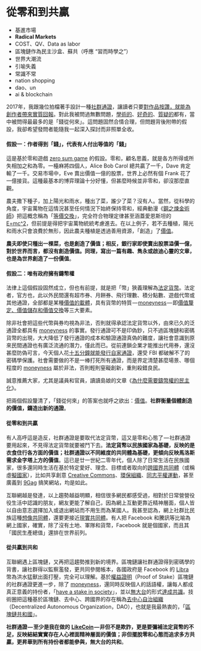 # 從零和到共贏

* 基進市場
* **Radical Markets**
* COST、QV、Data as labor
* 區塊鏈作為民主沙盒、蘇共（呼應 “習而時學之”）
* 世界大潮流
* 引喻失義
* 常識不常
* nation shopping
* dao、un
* ai & blockchain

2017年，我跟幾位拍檔著手設計一種[社群通證](https://matters.news/@ckxpress/%E6%BC%82%E6%B5%81%E6%95%99%E5%AE%A4-%E4%B8%80%E7%A8%AE%E8%B2%A8%E5%B9%A3%E4%B8%80%E5%80%8B%E4%B8%96%E7%95%8C-zdpuB2RUF5qZpGjMfBMsHD37AWTg863XskHo3hMriGXPGV61s)，讓讀者只要[對作品按讚，就能為創作者帶來實質回報](https://youtu.be/L6yjFruMLnA)。對此我被問過無數問題，[學術的](https://ckxpress.com/likecoin-whitepaper/)、[好奇的](https://matters.news/@ckxpress/%E6%B3%95%E5%AE%9A%E8%AA%9E%E8%A8%80%E5%A4%96%E6%9C%89%E6%96%B9%E8%A8%80-%E7%82%BA%E7%94%9A%E9%BA%BC%E6%B3%95%E5%AE%9A%E8%B2%A8%E5%B9%A3%E5%A4%96%E4%B8%8D%E8%83%BD%E6%9C%89%E5%85%B6%E4%BB%96%E8%B2%A8%E5%B9%A3-zdpuAqhHx9Td7cPTw6ZJoJ3Ap68jHqJrHWDWKEfeBo63YcDJ4)、[質疑的](https://www.isthiscoinascam.com/check/likecoin)都有，當中被問得最最多的是「錢從何來」。這問題固然合情合理，但問題背後附帶的假設，我卻希望發問者能隨我一起深入探討而非照單全收。

#### 假設一：作者得到「錢」，代表有人付出等值的「錢」

這是基於零和遊戲 [zero sum game](https://en.wikipedia.org/wiki/Zero-sum_game) 的假設。零和，顧名思義，就是各方所得或所失相加之和為零。一檯麻將四個人，Alice Bob Carol 總共贏了一千，Dave 肯定輸了一千。交易市場中，Eve 賣出價值一億的股票，世界上必然有個 Frank 花了一億接貨。這種最基本的博弈理論十分好懂，但甚麼時候並非零和，卻沒那麼直觀。

農夫撒下種子，加上陽光和雨水，種出了菜，誰少了菜？沒有人。當然，從科學的角度，宇宙萬物在這情況甚至任何情況下始終保持零和，經典動漫《[鋼之煉金術師](https://zh.wikipedia.org/zh-hk/%E9%8B%BC%E4%B9%8B%E9%8D%8A%E9%87%91%E8%A1%93%E5%B8%AB)》把這概念稱為「[等價交換](https://www.thestandnews.com/society/%E8%AE%93-%E7%AD%89%E5%83%B9%E4%BA%A4%E6%8F%9B-%E7%9C%9F%E6%AD%A3%E5%AF%A6%E7%8F%BE/)」，完全符合物理定律甚至涵蓋愛恩斯坦的 [E=mc^2](https://www.space.com/36273-theory-special-relativity.html)，但前提是得把宇宙萬物統統考慮進去。在以上例子，若不去種植，陽光和雨水只會浪費於無形，因此農夫種植是透過善用資源，「創造」了[價值](https://matters.news/@ckxpress/%E6%BC%82%E6%B5%81%E6%95%99%E5%AE%A4-ii-%E5%BE%9E%E5%83%B9%E5%80%BC%E5%88%B0%E5%83%B9%E6%A0%BC-zdpuAshJFdgUT9TC1NSY3F7CF8LYJZdneebJx21tgB34TTXAX)。

**農夫即使只種出一棵菜，也是創造了價值；相反，銀行家即使賣出股票溢價一億，對於世界而言，都沒有創造價值。同理，寫出一篇有趣、雋永或啟迪心靈的文章，也是為世界創造了一份價值**。

#### 假設二：唯有政府擁有鑄幣權

法律上這個假設固然成立，但也有前提，就是把「幣」狹義理解為[法定貨幣](https://matters.news/@ckxpress/%E6%B3%95%E5%AE%9A%E8%AA%9E%E8%A8%80%E5%A4%96%E6%9C%89%E6%96%B9%E8%A8%80-%E7%82%BA%E7%94%9A%E9%BA%BC%E6%B3%95%E5%AE%9A%E8%B2%A8%E5%B9%A3%E5%A4%96%E4%B8%8D%E8%83%BD%E6%9C%89%E5%85%B6%E4%BB%96%E8%B2%A8%E5%B9%A3-zdpuAqhHx9Td7cPTw6ZJoJ3Ap68jHqJrHWDWKEfeBo63YcDJ4)。法定者，官方也，此以外民間還有超市券、月餅券、飛行理數、積分點數、遊戲代幣或其他通證，全部都是某種[價值的載體](https://matters.news/@ckxpress/%E6%BC%82%E6%B5%81%E6%95%99%E5%AE%A4-ii-%E5%BE%9E%E5%83%B9%E5%80%BC%E5%88%B0%E5%83%B9%E6%A0%BC-zdpuAshJFdgUT9TC1NSY3F7CF8LYJZdneebJx21tgB34TTXAX)，具有貨幣的特質 — [moneyness](https://docs.google.com/presentation/d/1OLBc2mmnS9XWEZHrsK_u7N2V2AxupDAPq6OHocR6GkY/edit) — 即[價值釐定、價值儲存和價值交換](https://matters.news/@ckxpress/%E6%BC%82%E6%B5%81%E6%95%99%E5%AE%A4-%E4%B8%80%E7%A8%AE%E8%B2%A8%E5%B9%A3%E4%B8%80%E5%80%8B%E4%B8%96%E7%95%8C-zdpuB2RUF5qZpGjMfBMsHD37AWTg863XskHo3hMriGXPGV61s)等三大要素。

除非社會把這些代幣與券均視為非法，否則就得承認法定貨幣以外，由來已久的泛通證全都具有 [moneyness](https://docs.google.com/presentation/d/1OLBc2mmnS9XWEZHrsK_u7N2V2AxupDAPq6OHocR6GkY/edit) 的事實。發行通證可不是印偽鈔，只不過區塊鏈和密碼貨幣的出現，大大降低了發行通證的成本和驗證通證真偽的難度，讓社會意識到原來民間通證也有廣泛流通的潛力，僅此而已。從前連鎖企業才能推出代用券，還沒甚麼防偽可言，今天個人花[十五分鐘就能發行自家通證](https://matters.news/@dablog/%E5%AF%B6%E5%8D%9A%E6%9C%8B%E5%8F%8B%E8%AA%AAe-p12-%E5%8D%80%E5%A1%8A%E9%8F%88%E8%B6%85%E5%AF%A6%E5%9C%A8%E6%87%89%E7%94%A8-%E9%81%8E%E5%B9%B4%E7%B4%85%E5%8C%85%E7%9B%B4%E6%8E%A5%E7%99%BC-%E6%98%8E%E6%81%A9%E5%B9%A3-%E5%8D%80%E5%A1%8A%E5%8B%A2%E5%89%B5%E8%BE%A6%E4%BA%BA%E8%A8%B1%E6%98%8E%E6%81%A9%E9%AE%AE%E7%82%BA%E4%BA%BA%E7%9F%A5%E7%9A%84%E9%81%8E%E5%8E%BB%E7%AF%87%E7%A7%98-zdpuAqGmEb4zsc1KqeWjRGzPVWtALVtfj1dChKeG1tRmqDUg2)，還受 FBI 都破解不了的密碼學保護。社會需要做的不是一棒打死所有通證，而是界定清楚甚麼場景、哪個程度的 [moneyness](https://docs.google.com/presentation/d/1OLBc2mmnS9XWEZHrsK_u7N2V2AxupDAPq6OHocR6GkY/edit) 屬於非法，否則輕則窒礙創新，重則殺錯良民。

誠意推薦大家，尤其是議員和官員，讀讀島娘的文章《[為什麼需要鑄幣權的民主化](https://matters.news/@lychees67/%E7%82%BA%E4%BB%80%E9%BA%BC%E9%9C%80%E8%A6%81%E9%91%84%E5%B9%A3%E6%AC%8A%E7%9A%84%E6%B0%91%E4%B8%BB%E5%8C%96-zdpuAmSZwC6Wa2hc2TdDY2iJPMnQ6iwXkLv32W1RzVLgEvd1d)》。

把兩個假設釐清了，「錢從何來」的答案也就呼之欲出：[價值](https://matters.news/@ckxpress/%E6%BC%82%E6%B5%81%E6%95%99%E5%AE%A4-ii-%E5%BE%9E%E5%83%B9%E5%80%BC%E5%88%B0%E5%83%B9%E6%A0%BC-zdpuAshJFdgUT9TC1NSY3F7CF8LYJZdneebJx21tgB34TTXAX)。**社群衡量個體創造的價值，鑄造出新的通證**。

#### 從零和到共贏

有人高呼這是造反，社群通證是要取代法定貨幣，這又是零和心態了 — 社群通證要用起來，不見得法定貨幣就要被鬥下去。**法定貨幣以民族國家為基礎，反映的是衣食住行各方面的價值；社群通證以不同維度的共同體為基礎，更傾向反映馬洛斯需求金字塔上方的價值**。這已是廿一世紀二零年代，個人除了日常生活在民族國家，很多還同時生活在基於特定愛好、理念、目標或者取向的[跨國界共同體](https://matters.news/@dablog/%E8%BD%89-%E4%BB%A5%E5%8D%80%E5%A1%8A%E9%8F%88%E6%8A%80%E8%A1%93%E6%89%93%E9%80%A0%E8%99%9B%E6%93%AC%E5%9C%8B-%E8%99%9B%E6%93%AC%E5%9C%8B%E5%AE%B6%E6%99%82%E4%BB%A3%E7%9A%84%E5%85%AC%E6%B0%91%E8%BA%AB%E4%BB%BD%E6%8E%A2%E8%A8%8E-%E5%B7%B4%E9%BB%8E%E5%9C%8B%E5%AE%B6%E7%A7%91%E7%A0%94%E4%B8%AD%E5%BF%83%E5%B8%B8%E4%BB%BB%E7%A0%94%E7%A9%B6%E5%93%A1-primavera-de-filippi-citizenship-in-the-era-of-blockchain-based-virtual-nations-%E7%B9%81%E4%B8%AD%E8%AD%AF-zdpuB1NX358yf7SRRKsckAAEatAVPehwdXma4wDe3RPmVaQaU)（或稱虛[擬國家](https://matters.news/@dablog/%E8%BD%89-%E4%BB%A5%E5%8D%80%E5%A1%8A%E9%8F%88%E6%8A%80%E8%A1%93%E6%89%93%E9%80%A0%E8%99%9B%E6%93%AC%E5%9C%8B-%E8%99%9B%E6%93%AC%E5%9C%8B%E5%AE%B6%E6%99%82%E4%BB%A3%E7%9A%84%E5%85%AC%E6%B0%91%E8%BA%AB%E4%BB%BD%E6%8E%A2%E8%A8%8E-%E5%B7%B4%E9%BB%8E%E5%9C%8B%E5%AE%B6%E7%A7%91%E7%A0%94%E4%B8%AD%E5%BF%83%E5%B8%B8%E4%BB%BB%E7%A0%94%E7%A9%B6%E5%93%A1-primavera-de-filippi-citizenship-in-the-era-of-blockchain-based-virtual-nations-%E7%B9%81%E4%B8%AD%E8%AD%AF-zdpuB1NX358yf7SRRKsckAAEatAVPehwdXma4wDe3RPmVaQaU)），比如共享創意 [Creative Commons](https://creativecommons.org/)、[環保組織](https://www.greenpeace.org/international/)、[同志平權運動](https://www.hrc.org/)，甚至廣義到 [9Gag](https://9gag.com/) 搞笑網站，均是如此。

互聯網越是發達，以上趨勢越益明顯，相信很多網民都感受過，相對於日常營營役役生活中認識的朋友，網友更能了解自己，因為網上互動更靠近精神層面，個人皆以自由意志選擇加入或退出網站而不用生而為某國人。我甚至認為，網上社群比民族這種[想像共同體](https://zh.wikipedia.org/wiki/%E6%83%B3%E5%83%8F%E7%9A%84%E5%85%B1%E5%90%8C%E9%AB%94)，還要更接近[現實共同體](https://zh.wikipedia.org/wiki/%E6%83%B3%E5%83%8F%E7%9A%84%E5%85%B1%E5%90%8C%E9%AB%94)。有人把 Facebook 和騰訊等比喻為網上國家，確實，除了沒有土地、軍隊和貨幣，Facebook 就是個國家，而且其「國民生產總值」還排在世界前列。

#### 從共贏到共和

互聯網遇上區塊鏈，又再把這趨勢推到新的境界。區塊鏈讓社群通證得到密碼學的背書，讓社群得以監察濫發，更共同參閱帳本，各國政府是 Facebook 的 [Libra](https://matters.news/@mingnhsu/%E9%9F%B3%E9%A0%BB-ep-26-%E8%87%89%E6%9B%B8%E4%BB%A5%E5%8D%80%E5%A1%8A%E9%8F%88-%E5%BB%BA%E6%A7%8B%E5%85%A8%E7%90%83%E6%94%AF%E4%BB%98%E7%B6%B2%E8%B7%AF-zdpuAsM6wor9C1kz1X9VJZApyBW13uNvUNs2D1TcftXdcvN1V) 幣為洪水猛獸出面打壓，完全可以理解。基於[權益證明](https://matters.news/@bigdipper/cosmos-%E4%B8%8D%E6%98%AF%E7%94%9A%E9%BA%BD-zdpuAqXX6vHLWuKdwPLZ77LzP2uvQtQJEWhQsoVSSCu3FQABt)（Proof of Stake）區塊鏈的社群通證更進一步，除了 [moneyness](https://docs.google.com/presentation/d/1OLBc2mmnS9XWEZHrsK_u7N2V2AxupDAPq6OHocR6GkY/edit)，還同時反映個人的話語權，讓每人都成真正意義的持份者，「[have a stake in society](https://www.inmediahk.net/node/1066420)」，並以[無大台](https://matters.news/@ckxpress/%E5%8D%80%E5%A1%8A%E9%8F%88%E5%BC%8F%E7%A4%BE%E6%9C%83%E9%81%8B%E5%8B%95-%E5%BB%BF%E4%BA%8C%E4%B8%96%E7%B4%80%E6%8A%97%E7%88%AD%E7%B6%B2%E7%B5%A1-zdpuAmm75WzUc61JVqBETU6r6PM3t33J7boCBG6Ke4kbyNC39)的形式[達成共識](https://matters.news/@ckxpress/%E8%AE%9A%E8%B3%9E%E5%85%AC%E6%B0%91%E5%85%B1%E5%92%8C%E5%9C%8B%E9%A6%96%E5%80%8B%E8%AD%B0%E6%A1%88-%E9%9C%80%E8%A6%81%E4%BD%A0%E4%BE%86%E7%90%86%E8%A7%A3%E5%92%8C%E6%94%AF%E6%8C%81-zdpuAruAzto5efyLYHJKw8CCBAYgHjbLdRJP57XJ5LFqgACEQ)。技術圈把這種基於區塊鏈、去中心、跨國界的存在稱為[去中心自治組織](https://matters.news/@edmond/%E5%9C%A8%E4%BA%9E%E6%8B%89%E5%B2%A1%E5%AF%A6%E7%8F%BE%E6%B0%91%E4%B8%BB%E8%87%AA%E6%B2%BB-aragon-%E5%AF%A6%E4%BD%9C%E5%88%86%E4%BA%AB-zdpuAvTLjqjzDygAGHaDXs7x6fAquyVEicFapNBzq8jQvzZWx)（Decentralized Autonomous Organization，DAO），也就是我最熱衷的，「[區塊鏈共和國](https://matters.news/@ckxpress/%E5%8D%80%E5%A1%8A%E9%8F%88%E5%85%B1%E5%92%8C%E5%9C%8B-zdpuAknxuLNmJMjCgpwmkzR8mcEt12hE5sT46pzfwkSBBrnhF)」。

**社群通證 — 至少是我在做的** [**LikeCoin**](https://like.co/) **— 非但不是欺詐，更是要彌補法定貨幣的不足，反映結結實實存在人心裡面精神層面的價值；非但擺脫零和心態而追求多方共贏，更昇華到所有持份者都能參與，無大台的共和**。

